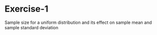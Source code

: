 # Exercise-1
Sample size for a uniform distribution and its effect on sample mean and sample standard deviation
